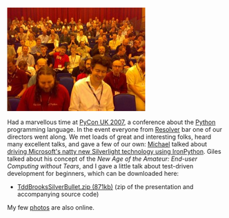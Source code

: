 <!--
.. title: PyCon UK 2007
.. slug: pycon-uk-2007
.. date: 2007-09-13 13:57:26-05:00
.. tags: Geek,Python,Testing,Presentations
.. category: Geek
.. link: 
.. description: 
.. type: text
-->


![PyCon UK 2007 view from the front](/files/2007/09/pycon.jpg)

Had a marvellous time at [PyCon UK
2007](http://pyconuk.org/index.html), a conference about the
[Python](http://python.org) programming language. In the event everyone
from [Resolver](http://resolversystems.com) bar one of our directors
went along. We met loads of great and interesting folks, heard many
excellent talks, and gave a few of our own:
[Michael](http://www.voidspace.org.uk/python/weblog/index.shtml) talked
about [driving Microsoft's natty new Silverlight technology using
IronPython](http://www.voidspace.org.uk/ironpython/webide/webide.html).
Giles talked about his concept of the *New Age of the Amateur:
End-user Computing without Tears*, and I gave a little talk about
test-driven development for beginners, which can be downloaded here:

-   [TddBrooksSilverBullet.zip
    (871kb)](/files/2007/11/tddbrookssilverbullet.zip "TddBrooksSilverBullet.zip (871kb)")
    (zip of the presentation and accompanying source code)

My few [photos](https://photos.google.com/album/AF1QipMCq2rBgyBpQLK596zqHJVTAdQu0yUe9ngrXWEb) are also online.